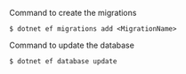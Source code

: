 Command to create the migrations

```
$ dotnet ef migrations add <MigrationName>
```

Command to update the database

```
$ dotnet ef database update
```
